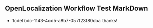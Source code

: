 ## OpenLocalization Workflow Test MarkDown
* 1cdefbdc-1143-4cd5-a8b7-057f23f80cba thanks!

<!--HONumber=Aug16_HO1-->


